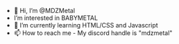 - 👋 Hi, I’m @MDZMetal
- I’m interested in BABYMETAL
- 🌱 I’m currently learning HTML/CSS and Javascript
- 📫 How to reach me - My discord handle is "mdzmetal"

<!---
MDZMetal/MDZMetal is a ✨ special ✨ repository because its `README.md` (this file) appears on your GitHub profile.
You can click the Preview link to take a look at your changes.
--->
